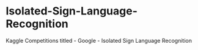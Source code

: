 # Isolated-Sign-Language-Recognition
Kaggle Competitions titled - Google - Isolated Sign Language Recognition

